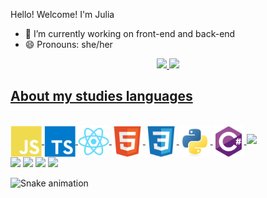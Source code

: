Hello! Welcome! I'm Julia


- 🔭 I’m currently working on front-end and back-end
- 😄 Pronouns: she/her

<div align="center">
  <a href="https://github.com/JuliaLopesCoimbra">
  <img height="180em" src="https://github-readme-stats.vercel.app/api?username=JuliaLopesCoimbra&show_icons=true&theme=dracula&include_all_commits=true&count_private=true"/>
  <img height="180em" src="https://github-readme-stats.vercel.app/api/top-langs/?username=JuliaLopesCoimbra&layout=compact&langs_count=7&theme=dracula"/>
</div>


<h2>About my studies languages</h2>
  <div style="flex: 1; gap: 15px"><br>
  <img align="center" alt="Rafa-Js" width="50" height="50" src="https://raw.githubusercontent.com/devicons/devicon/master/icons/javascript/javascript-plain.svg">
  <img align="center" alt="Rafa-Ts" width="50" height="50" src="https://raw.githubusercontent.com/devicons/devicon/master/icons/typescript/typescript-plain.svg">
  <img align="center" alt="Rafa-React" width="50" height="50" src="https://raw.githubusercontent.com/devicons/devicon/master/icons/react/react-original.svg">
  <img align="center" alt="Rafa-HTML" width="50" height="50" src="https://raw.githubusercontent.com/devicons/devicon/master/icons/html5/html5-original.svg">
  <img align="center" alt="Rafa-CSS" width="50" height="50" src="https://raw.githubusercontent.com/devicons/devicon/master/icons/css3/css3-original.svg">
  <img align="center" alt="Rafa-Python" width="50" height="50" src="https://raw.githubusercontent.com/devicons/devicon/master/icons/python/python-original.svg">
  <img align="center" alt="Rafa-Csharp" width="50" height="50" src="https://raw.githubusercontent.com/devicons/devicon/master/icons/csharp/csharp-original.svg">
  <img src="https://cdn.jsdelivr.net/gh/devicons/devicon@latest/icons/tailwindcss/tailwindcss-original-wordmark.svg" style="width:40px"/>
    
</div>

<div> 
  <a href="https://www.instagram.com/lccjuu/" target="_blank"><img src="https://img.shields.io/badge/-Instagram-%23E4405F?style=for-the-badge&logo=instagram&logoColor=white" target="_blank"></a>
 <a href="https://discord.gg/wagxzStdcR" target="_blank"><img src="https://img.shields.io/badge/Discord-7289DA?style=for-the-badge&logo=discord&logoColor=white" target="_blank"></a> 
  <a href = "juliacristinalopes2607@gmail.com"><img src="https://img.shields.io/badge/-Gmail-%23333?style=for-the-badge&logo=gmail&logoColor=white" target="_blank"></a>
  <a href="https://www.linkedin.com/in/júlia-lopes-12648624a/" target="_blank"><img src="https://img.shields.io/badge/-LinkedIn-%230077B5?style=for-the-badge&logo=linkedin&logoColor=white" target="_blank"></a> 

 
 
 
</div>

![Snake animation](https://github.com/danielbped/danielbped/blob/output/github-contribution-grid-snake.svg)
